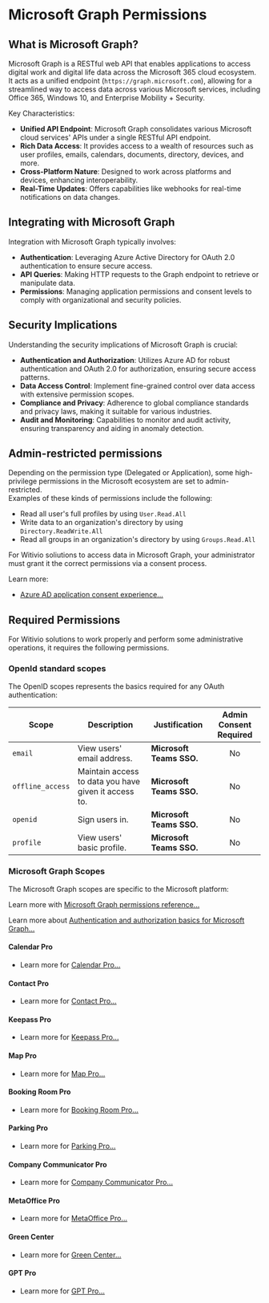 # Microsoft Graph Permissions

## What is Microsoft Graph?

Microsoft Graph is a RESTful web API that enables applications to access digital work and digital life data across the Microsoft 365 cloud ecosystem. It acts as a unified endpoint (`https://graph.microsoft.com`), allowing for a streamlined way to access data across various Microsoft services, including Office 365, Windows 10, and Enterprise Mobility + Security.

Key Characteristics:
- **Unified API Endpoint**: Microsoft Graph consolidates various Microsoft cloud services' APIs under a single RESTful API endpoint.
- **Rich Data Access**: It provides access to a wealth of resources such as user profiles, emails, calendars, documents, directory, devices, and more.
- **Cross-Platform Nature**: Designed to work across platforms and devices, enhancing interoperability.
- **Real-Time Updates**: Offers capabilities like webhooks for real-time notifications on data changes.

## Integrating with Microsoft Graph

Integration with Microsoft Graph typically involves:
- **Authentication**: Leveraging Azure Active Directory for OAuth 2.0 authentication to ensure secure access.
- **API Queries**: Making HTTP requests to the Graph endpoint to retrieve or manipulate data.
- **Permissions**: Managing application permissions and consent levels to comply with organizational and security policies.

## Security Implications

Understanding the security implications of Microsoft Graph is crucial:

- **Authentication and Authorization**: Utilizes Azure AD for robust authentication and OAuth 2.0 for authorization, ensuring secure access patterns.
- **Data Access Control**: Implement fine-grained control over data access with extensive permission scopes.
- **Compliance and Privacy**: Adherence to global compliance standards and privacy laws, making it suitable for various industries.
- **Audit and Monitoring**: Capabilities to monitor and audit activity, ensuring transparency and aiding in anomaly detection.


## Admin-restricted permissions
Depending on the permission type (Delegated or Application), some high-privilege permissions in the Microsoft ecosystem are set to admin-restricted.  
Examples of these kinds of permissions include the following:
* Read all user's full profiles by using ```User.Read.All```
* Write data to an organization's directory by using ```Directory.ReadWrite.All```
* Read all groups in an organization's directory by using ```Groups.Read.All```

For Witivio soliutions to access data in Microsoft Graph, your administrator must grant it the correct permissions via a consent process.  

Learn more:
* [Azure AD application consent experience...](https://docs.microsoft.com/en-us/azure/active-directory/develop/application-consent-experience)

## Required Permissions

For Witivio solutions to work properly and perform some administrative operations, it requires the following permissions.

### OpenId standard scopes
The OpenID scopes represents the basics required for any OAuth authentication:

| Scope | Description | Justification | Admin Consent Required |
|-------|-------------|---------------|:----------------------:|
| ```email``` | View users' email address. | **Microsoft Teams SSO.** | No |
| ```offline_access``` | Maintain access to data you have given it access to. | **Microsoft Teams SSO.** | No |
| ```openid``` | Sign users in. | **Microsoft Teams SSO.** | No |
| ```profile``` | View users' basic profile. | **Microsoft Teams SSO.** | No |

### Microsoft Graph Scopes
The Microsoft Graph scopes are specific to the Microsoft platform:

Learn more with [Microsoft Graph permissions reference...](https://docs.microsoft.com/en-us/graph/permissions-reference)

Learn more about [Authentication and authorization basics for Microsoft Graph...](https://docs.microsoft.com/en-us/graph/auth/auth-concepts#microsoft-graph-permissions)


#### Calendar Pro

* Learn more for [Calendar Pro...](/architecture-security/calendar-pro/#microsoft-graph)

#### Contact Pro

* Learn more for [Contact Pro...](/architecture-security/contact-pro/#microsoft-graph)

#### Keepass Pro

* Learn more for [Keepass Pro...](/architecture-security/keepass-pro/#microsoft-graph)

#### Map Pro

* Learn more for [Map Pro...](/architecture-security/map-pro/#microsoft-graph)

#### Booking Room Pro

* Learn more for [Booking Room Pro...](/architecture-security/bookingroom-pro/#microsoft-graph)

#### Parking Pro

* Learn more for [Parking Pro...](/architecture-security/parking-pro/#microsoft-graph)


#### Company Communicator Pro

* Learn more for [Company Communicator Pro...](/architecture-security/company-communicator-pro/#microsoft-graph)

#### MetaOffice Pro

* Learn more for [MetaOffice Pro...](/architecture-security/metaoffice-pro/#microsoft-graph)

#### Green Center

* Learn more for [Green Center...](/architecture-security/green-center/#microsoft-graph)

#### GPT Pro

* Learn more for [GPT Pro...](/architecture-security/gpt-pro/#microsoft-graph)

<Classification label="public" />
<Hubspot />
<Clarity />
<GoogleAnalytics />